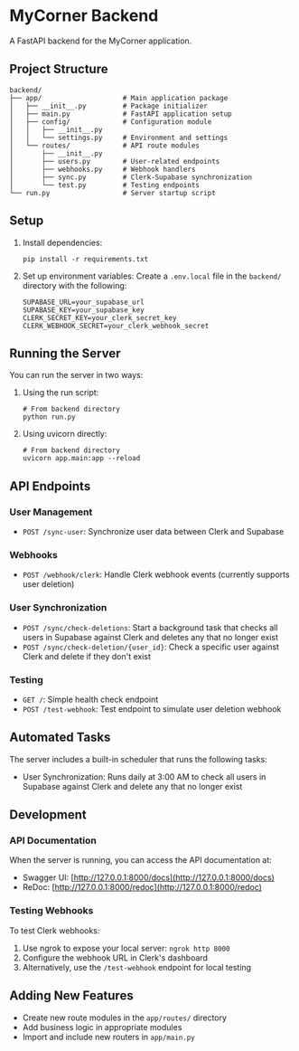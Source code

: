 # MyCorner Backend

A FastAPI backend for the MyCorner application.

## Project Structure

```
backend/
├── app/                    # Main application package
│   ├── __init__.py         # Package initializer
│   ├── main.py             # FastAPI application setup
│   ├── config/             # Configuration module
│   │   ├── __init__.py
│   │   └── settings.py     # Environment and settings
│   └── routes/             # API route modules
│       ├── __init__.py
│       ├── users.py        # User-related endpoints
│       ├── webhooks.py     # Webhook handlers
│       ├── sync.py         # Clerk-Supabase synchronization
│       └── test.py         # Testing endpoints
└── run.py                  # Server startup script
```

## Setup

1. Install dependencies:

   ```
   pip install -r requirements.txt
   ```

2. Set up environment variables:
   Create a `.env.local` file in the `backend/` directory with the following:
   ```
   SUPABASE_URL=your_supabase_url
   SUPABASE_KEY=your_supabase_key
   CLERK_SECRET_KEY=your_clerk_secret_key
   CLERK_WEBHOOK_SECRET=your_clerk_webhook_secret
   ```

## Running the Server

You can run the server in two ways:

1. Using the run script:

   ```
   # From backend directory
   python run.py
   ```

2. Using uvicorn directly:
   ```
   # From backend directory
   uvicorn app.main:app --reload
   ```

## API Endpoints

### User Management

- `POST /sync-user`: Synchronize user data between Clerk and Supabase

### Webhooks

- `POST /webhook/clerk`: Handle Clerk webhook events (currently supports user deletion)

### User Synchronization

- `POST /sync/check-deletions`: Start a background task that checks all users in Supabase against Clerk and deletes any that no longer exist
- `POST /sync/check-deletion/{user_id}`: Check a specific user against Clerk and delete if they don't exist

### Testing

- `GET /`: Simple health check endpoint
- `POST /test-webhook`: Test endpoint to simulate user deletion webhook

## Automated Tasks

The server includes a built-in scheduler that runs the following tasks:

- User Synchronization: Runs daily at 3:00 AM to check all users in Supabase against Clerk and delete any that no longer exist

## Development

### API Documentation

When the server is running, you can access the API documentation at:

- Swagger UI: [http://127.0.0.1:8000/docs](http://127.0.0.1:8000/docs)
- ReDoc: [http://127.0.0.1:8000/redoc](http://127.0.0.1:8000/redoc)

### Testing Webhooks

To test Clerk webhooks:

1. Use ngrok to expose your local server: `ngrok http 8000`
2. Configure the webhook URL in Clerk's dashboard
3. Alternatively, use the `/test-webhook` endpoint for local testing

## Adding New Features

- Create new route modules in the `app/routes/` directory
- Add business logic in appropriate modules
- Import and include new routers in `app/main.py`
